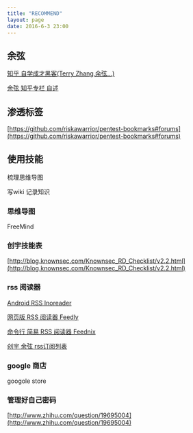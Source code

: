 ```yaml
---
title: "RECOMMEND"
layout: page
date: 2016-6-3 23:00
---
```



## 余弦

[知乎 自学成才黑客(Terry Zhang,余弦...)](https://www.zhihu.com/question/23073812)

[余弦 知乎专栏 自述](https://zhuanlan.zhihu.com/p/19691465)

## 渗透标签 ##

[https://github.com/riskawarrior/pentest-bookmarks#forums](https://github.com/riskawarrior/pentest-bookmarks#forums)

## 使用技能 ##

梳理思维导图

写wiki 记录知识

### 思维导图 ###

FreeMind

### 创宇技能表 ###

[http://blog.knownsec.com/Knownsec_RD_Checklist/v2.2.html](http://blog.knownsec.com/Knownsec_RD_Checklist/v2.2.html)

### rss 阅读器 ###

[Android RSS Inoreader](http://feedly.com)

[网页版 RSS 阅读器 Feedly](http://feedly.com)

[命令行 简易 RSS 阅读器 Feednix](http://ju.outofmemory.cn/entry/180310)

[创宇 余弦 rss订阅列表](https://link.zhihu.com/?target=http%3A//evilcos.me/evilcos_rss_2014.opml)

### google 商店

googole store

### 管理好自己密码 ###

[http://www.zhihu.com/question/19695004](http://www.zhihu.com/question/19695004)


